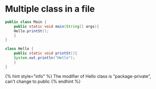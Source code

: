 # Multiple class in a file&#x20;

```java
public class Main {
    public static void main(String[] args){
	Hello.printSt();
    }
}

class Hello {
    public static void printSt(){
	System.out.println("Hello");
    }
}
```

{% hint style="info" %}
The modifier of Hello class is "package-private", can't change to public
{% endhint %}
